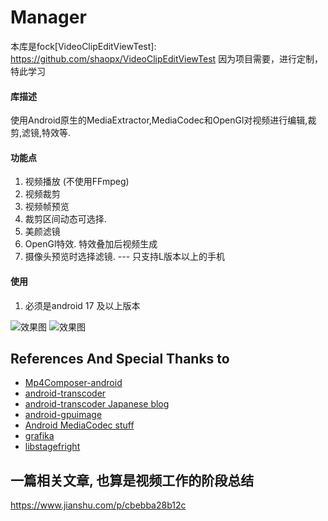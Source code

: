 # Manager
本库是fock[VideoClipEditViewTest]: https://github.com/shaopx/VideoClipEditViewTest
因为项目需要，进行定制，特此学习

####  库描述
使用Android原生的MediaExtractor,MediaCodec和OpenGl对视频进行编辑,裁剪,滤镜,特效等.

####  功能点
1. 视频播放  (不使用FFmpeg)
2. 视频裁剪    
3. 视频帧预览   
4. 裁剪区间动态可选择.   
5. 美颜滤镜
6. OpenGl特效. 特效叠加后视频生成
7. 摄像头预览时选择滤镜. --- 只支持L版本以上的手机

####  使用
1. 必须是android 17 及以上版本  
   



![效果图](https://github.com/shaopx/VideoClipEditViewTest/blob/master/screensnap1.png)
![效果图](https://github.com/shaopx/VideoClipEditViewTest/blob/master/screensnap2.png)


## References And Special Thanks to
* [Mp4Composer-android](https://github.com/MasayukiSuda/Mp4Composer-android)
* [android-transcoder](https://github.com/ypresto/android-transcoder)
* [android-transcoder Japanese blog](http://qiita.com/yuya_presto/items/d48e29c89109b746d000)
* [android-gpuimage](https://github.com/CyberAgent/android-gpuimage)
* [Android MediaCodec stuff](http://bigflake.com/mediacodec/)
* [grafika](https://github.com/google/grafika)
* [libstagefright](https://android.googlesource.com/platform/frameworks/av/+/lollipop-release/media/libstagefright)


## 一篇相关文章, 也算是视频工作的阶段总结
https://www.jianshu.com/p/cbebba28b12c
